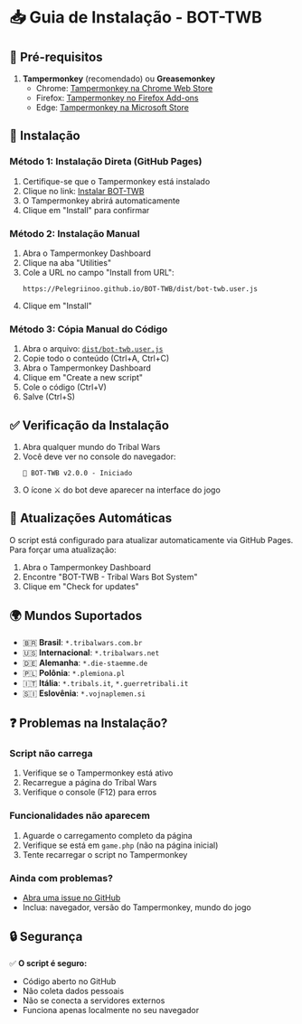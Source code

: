 # 📥 Guia de Instalação - BOT-TWB

## 🔧 Pré-requisitos

1. **Tampermonkey** (recomendado) ou **Greasemonkey**
   - Chrome: [Tampermonkey na Chrome Web Store](https://chrome.google.com/webstore/detail/tampermonkey/dhdgffkkebhmkfjojejmpbldmpobfkfo)
   - Firefox: [Tampermonkey no Firefox Add-ons](https://addons.mozilla.org/en-US/firefox/addon/tampermonkey/)
   - Edge: [Tampermonkey na Microsoft Store](https://microsoftedge.microsoft.com/addons/detail/tampermonkey/iikmkjmpaadaobahmlepeloendndfphd)

## 📱 Instalação

### Método 1: Instalação Direta (GitHub Pages)
1. Certifique-se que o Tampermonkey está instalado
2. Clique no link: [Instalar BOT-TWB](https://Pelegriinoo.github.io/BOT-TWB/dist/bot-twb.user.js)
3. O Tampermonkey abrirá automaticamente
4. Clique em "Install" para confirmar

### Método 2: Instalação Manual
1. Abra o Tampermonkey Dashboard
2. Clique na aba "Utilities"
3. Cole a URL no campo "Install from URL":
   ```
   https://Pelegriinoo.github.io/BOT-TWB/dist/bot-twb.user.js
   ```
4. Clique em "Install"

### Método 3: Cópia Manual do Código
1. Abra o arquivo: [`dist/bot-twb.user.js`](../dist/bot-twb.user.js)
2. Copie todo o conteúdo (Ctrl+A, Ctrl+C)
3. Abra o Tampermonkey Dashboard
4. Clique em "Create a new script"
5. Cole o código (Ctrl+V)
6. Salve (Ctrl+S)

## ✅ Verificação da Instalação

1. Abra qualquer mundo do Tribal Wars
2. Você deve ver no console do navegador:
   ```
   🏰 BOT-TWB v2.0.0 - Iniciado
   ```
3. O ícone ⚔️ do bot deve aparecer na interface do jogo

## 🔄 Atualizações Automáticas

O script está configurado para atualizar automaticamente via GitHub Pages. 
Para forçar uma atualização:

1. Abra o Tampermonkey Dashboard
2. Encontre "BOT-TWB - Tribal Wars Bot System"
3. Clique em "Check for updates"

## 🌍 Mundos Suportados

- 🇧🇷 **Brasil**: `*.tribalwars.com.br`
- 🇺🇸 **Internacional**: `*.tribalwars.net`
- 🇩🇪 **Alemanha**: `*.die-staemme.de`
- 🇵🇱 **Polônia**: `*.plemiona.pl`
- 🇮🇹 **Itália**: `*.tribals.it`, `*.guerretribali.it`
- 🇸🇮 **Eslovênia**: `*.vojnaplemen.si`

## ❓ Problemas na Instalação?

### Script não carrega
1. Verifique se o Tampermonkey está ativo
2. Recarregue a página do Tribal Wars
3. Verifique o console (F12) para erros

### Funcionalidades não aparecem
1. Aguarde o carregamento completo da página
2. Verifique se está em `game.php` (não na página inicial)
3. Tente recarregar o script no Tampermonkey

### Ainda com problemas?
- [Abra uma issue no GitHub](https://github.com/Pelegriinoo/BOT-TWB/issues)
- Inclua: navegador, versão do Tampermonkey, mundo do jogo

## 🔒 Segurança

✅ **O script é seguro:**
- Código aberto no GitHub
- Não coleta dados pessoais
- Não se conecta a servidores externos
- Funciona apenas localmente no seu navegador

